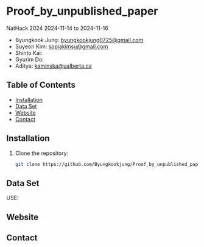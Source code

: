 # Proof_by_unpublished_paper
NatHack 2024 
2024-11-14 to 2024-11-16

- Byungkook Jung: byungkookjung0725@gmail.com
- Suyeon Kim: sopiakimsu@gmail.com
- Shinto Kai: 
- Gyurim Do: 
- Aditya: kaminska@ualberta.ca


## Table of Contents

- [Installation](#installation)
- [Data Set](#DataSet)
- [Website](#Website)
- [Contact](#contact)



## Installation

1. Clone the repository:
   ```bash
   git clone https://github.com/Byungkookjung/Proof_by_unpublished_paper.git
   
## Data Set

   USE:
   
## Website


## Contact


